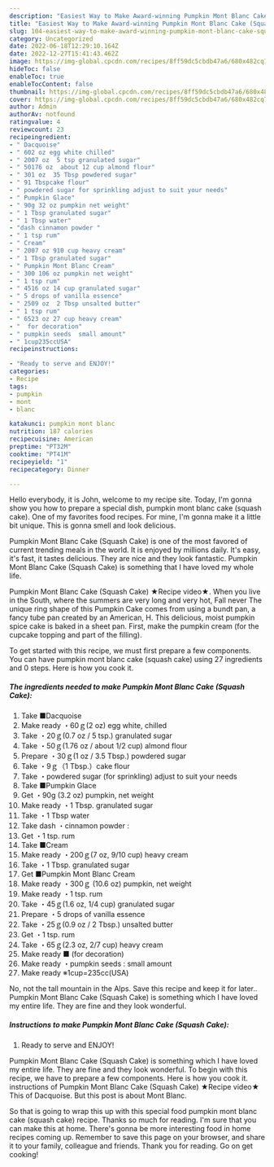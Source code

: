 ```yaml
---
description: "Easiest Way to Make Award-winning Pumpkin Mont Blanc Cake (Squash Cake)"
title: "Easiest Way to Make Award-winning Pumpkin Mont Blanc Cake (Squash Cake)"
slug: 104-easiest-way-to-make-award-winning-pumpkin-mont-blanc-cake-squash-cake
category: Uncategorized
date: 2022-06-18T12:29:10.164Z
date: 2022-12-27T15:41:43.462Z
image: https://img-global.cpcdn.com/recipes/8ff59dc5cbdb47a6/680x482cq70/pumpkin-mont-blanc-cake-squash-cake-recipe-main-photo.jpg
hideToc: false
enableToc: true
enableTocContent: false
thumbnail: https://img-global.cpcdn.com/recipes/8ff59dc5cbdb47a6/680x482cq70/pumpkin-mont-blanc-cake-squash-cake-recipe-main-photo.jpg
cover: https://img-global.cpcdn.com/recipes/8ff59dc5cbdb47a6/680x482cq70/pumpkin-mont-blanc-cake-squash-cake-recipe-main-photo.jpg
author: Admin
authorAv: notfound
ratingvalue: 4
reviewcount: 23
recipeingredient:
- " Dacquoise"
- " 602 oz egg white chilled"
- " 2007 oz  5 tsp granulated sugar"
- " 50176 oz  about 12 cup almond flour"
- " 301 oz  35 Tbsp powdered sugar"
- " 91 Tbspcake flour"
- " powdered sugar for sprinkling adjust to suit your needs"
- " Pumpkin Glace"
- " 90g 32 oz pumpkin net weight"
- " 1 Tbsp granulated sugar"
- " 1 Tbsp water"
- "dash cinnamon powder "
- " 1 tsp rum"
- " Cream"
- " 2007 oz 910 cup heavy cream"
- " 1 Tbsp granulated sugar"
- " Pumpkin Mont Blanc Cream"
- " 300 106 oz pumpkin net weight"
- " 1 tsp rum"
- " 4516 oz 14 cup granulated sugar"
- " 5 drops of vanilla essence"
- " 2509 oz  2 Tbsp unsalted butter"
- " 1 tsp rum"
- " 6523 oz 27 cup heavy cream"
- "  for decoration"
- " pumpkin seeds  small amount"
- " 1cup235ccUSA"
recipeinstructions:

- "Ready to serve and ENJOY!"
categories:
- Recipe
tags:
- pumpkin
- mont
- blanc

katakunci: pumpkin mont blanc 
nutrition: 187 calories
recipecuisine: American
preptime: "PT32M"
cooktime: "PT41M"
recipeyield: "1"
recipecategory: Dinner

---
```



Hello everybody, it is John, welcome to my recipe site. Today, I'm gonna show you how to prepare a special dish, pumpkin mont blanc cake (squash cake). One of my favorites food recipes. For mine, I'm gonna make it a little bit unique. This is gonna smell and look delicious.

Pumpkin Mont Blanc Cake (Squash Cake) is one of the most favored of current trending meals in the world. It is enjoyed by millions daily. It's easy, it's fast, it tastes delicious. They are nice and they look fantastic. Pumpkin Mont Blanc Cake (Squash Cake) is something that I have loved my whole life.

Pumpkin Mont Blanc Cake (Squash Cake) ★Recipe video★. When you live in the South, where the summers are very long and very hot, Fall never The unique ring shape of this Pumpkin Cake comes from using a bundt pan, a fancy tube pan created by an American, H. This delicious, moist pumpkin spice cake is baked in a sheet pan. First, make the pumpkin cream (for the cupcake topping and part of the filling).


To get started with this recipe, we must first prepare a few components. You can have pumpkin mont blanc cake (squash cake) using 27 ingredients and 0 steps. Here is how you cook it.

<!--inarticleads1-->

##### The ingredients needed to make Pumpkin Mont Blanc Cake (Squash Cake):

1. Take  ■Dacquoise
1. Make ready  ・60ｇ(2 oz) egg white, chilled
1. Take  ・20ｇ(0.7 oz / 5 tsp.) granulated sugar
1. Take  ・50ｇ(1.76 oz / about 1/2 cup) almond flour
1. Prepare  ・30ｇ(1 oz / 3.5 Tbsp.) powdered sugar
1. Take  ・9ｇ（1 Tbsp.）cake flour
1. Take  ・powdered sugar (for sprinkling) adjust to suit your needs
1. Take  ■Pumpkin Glace
1. Get  ・90g (3.2 oz) pumpkin, net weight
1. Make ready  ・1 Tbsp. granulated sugar
1. Take  ・1 Tbsp water
1. Take dash ・cinnamon powder :
1. Get  ・1 tsp. rum
1. Take  ■Cream
1. Make ready  ・200ｇ(7 oz, 9/10 cup) heavy cream
1. Take  ・1 Tbsp. granulated sugar
1. Get  ■Pumpkin Mont Blanc Cream
1. Make ready  ・300ｇ (10.6 oz) pumpkin, net weight
1. Make ready  ・1 tsp. rum
1. Take  ・45ｇ(1.6 oz, 1/4 cup) granulated sugar
1. Prepare  ・5 drops of vanilla essence
1. Take  ・25ｇ(0.9 oz / 2 Tbsp.) unsalted butter
1. Get  ・1 tsp. rum
1. Take  ・65ｇ(2.3 oz, 2/7 cup) heavy cream
1. Make ready  ■ (for decoration)
1. Make ready  ・pumpkin seeds : small amount
1. Make ready  ※1cup=235cc(USA)


No, not the tall mountain in the Alps. Save this recipe and keep it for later.. Pumpkin Mont Blanc Cake (Squash Cake) is something which I have loved my entire life. They are fine and they look wonderful. 

<!--inarticleads2-->

##### Instructions to make Pumpkin Mont Blanc Cake (Squash Cake):


1. Ready to serve and ENJOY!

Pumpkin Mont Blanc Cake (Squash Cake) is something which I have loved my entire life. They are fine and they look wonderful. To begin with this recipe, we have to prepare a few components. Here is how you cook it. instructions of Pumpkin Mont Blanc Cake (Squash Cake) ★Recipe video★ This of Dacquoise. But this post is about Mont Blanc. 

So that is going to wrap this up with this special food pumpkin mont blanc cake (squash cake) recipe. Thanks so much for reading. I'm sure that you can make this at home. There's gonna be more interesting food in home recipes coming up. Remember to save this page on your browser, and share it to your family, colleague and friends. Thank you for reading. Go on get cooking!
